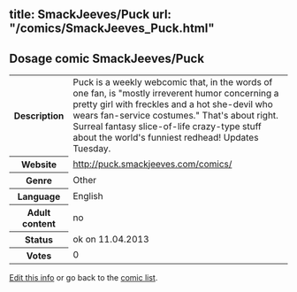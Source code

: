 title: SmackJeeves/Puck
url: "/comics/SmackJeeves_Puck.html"
---
Dosage comic SmackJeeves/Puck
-----------------------------------------

<table class="comicinfo">
<tr>
<th>Description</th><td>Puck is a weekly webcomic that, in the words of one fan, is &quot;mostly irreverent humor concerning a pretty girl with freckles and a hot she-devil who wears fan-service costumes.&quot; That's about right. Surreal fantasy slice-of-life crazy-type stuff about the world's funniest redhead! Updates Tuesday.</td>
</tr>
<tr>
<th>Website</th><td><a href="http://puck.smackjeeves.com/comics/">http://puck.smackjeeves.com/comics/</a></td>
</tr>
<tr>
<th>Genre</th><td>Other</td>
</tr>
<tr>
<th>Language</th><td>English</td>
</tr>
<tr>
<th>Adult content</th><td>no</td>
</tr>
<tr>
<th>Status</th><td>ok on 11.04.2013</td>
</tr>
<tr>
<th>Votes</th><td>0</div></td>
</tr>
</table>

[Edit this info](/comics/SmackJeeves_Puck_edit.html) or go back to the [comic list](../comic-index.html).
